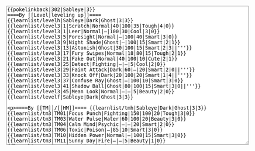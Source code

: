 </p><textarea readonly="" accesskey="," id="wpTextbox1" cols="80" rows="25" style="" class="mw-editfont-monospace" lang="en" dir="ltr" name="wpTextbox1">{{pokelinkback|302|Sableye|3}}
====By [[Level|leveling up]]====
{{learnlist/levelh|Sableye|Dark|Ghost|3|3}}
{{learnlist/level3|1|Scratch|Normal|40|100|35|Tough|4|0}}
{{learnlist/level3|1|Leer|Normal|—|100|30|Cool|3|0}}
{{learnlist/level3|5|Foresight|Normal|—|100|40|Smart|3|0}}
{{learnlist/level3|9|Night Shade|Ghost|—|100|15|Smart|2|1}}
{{learnlist/level3|13|Astonish|Ghost|30|100|15|Smart|2|3||'''}}
{{learnlist/level3|17|Fury Swipes|Normal|18|80|15|Tough|2|1}}
{{learnlist/level3|21|Fake Out|Normal|40|100|10|Cute|2|1}}
{{learnlist/level3|25|Detect|Fighting|—|—|5|Cool|2|0}}
{{learnlist/level3|29|Faint Attack|Dark|60|—|20|Smart|2|0||'''}}
{{learnlist/level3|33|Knock Off|Dark|20|100|20|Smart|1|4||'''}}
{{learnlist/level3|37|Confuse Ray|Ghost|—|100|10|Smart|3|0}}
{{learnlist/level3|41|Shadow Ball|Ghost|80|100|15|Smart|3|0||'''}}
{{learnlist/level3|45|Mean Look|Normal|—|—|5|Beauty|2|0}}
{{learnlist/levelf|Sableye|Dark|Ghost|3|3}}

====By [[TM]]/[[HM]]====
{{learnlist/tmh|Sableye|Dark|Ghost|3|3}}
{{learnlist/tm3|TM01|Focus Punch|Fighting|150|100|20|Tough|3|0}}
{{learnlist/tm3|TM03|Water Pulse|Water|60|100|20|Beauty|3|0}}
{{learnlist/tm3|TM04|Calm Mind|Psychic|—|—|20|Smart|2|0}}
{{learnlist/tm3|TM06|Toxic|Poison|—|85|10|Smart|3|0}}
{{learnlist/tm3|TM10|Hidden Power|Normal|—|100|15|Smart|3|0}}
{{learnlist/tm3|TM11|Sunny Day|Fire|—|—|5|Beauty|1|0}}
{{learnlist/tm3|TM12|Taunt|Dark|—|100|20|Smart|2|0}}
{{learnlist/tm3|TM17|Protect|Normal|—|—|10|Cute|1|0}}
{{learnlist/tm3|TM18|Rain Dance|Water|—|—|5|Tough|1|0}}
{{learnlist/tm3|TM21|Frustration|Normal|—|100|20|Cute|1|0}}
{{learnlist/tm3|TM27|Return|Normal|—|100|20|Cute|1|0}}
{{learnlist/tm3|TM28|Dig|Ground|60|100|10|Smart|1|0}}
{{learnlist/tm3|TM29|Psychic|Psychic|90|100|10|Smart|1|3}}
{{learnlist/tm3|TM30|Shadow Ball|Ghost|80|100|15|Smart|3|0||'''}}
{{learnlist/tm3|TM31|Brick Break|Fighting|75|100|15|Cool|1|4}}
{{learnlist/tm3|TM32|Double Team|Normal|—|—|15|Cool|2|0}}
{{learnlist/tm3|TM34|Shock Wave|Electric|60|—|20|Cool|2|0}}
{{learnlist/tm3|TM39|Rock Tomb|Rock|50|80|10|Smart|3|0}}
{{learnlist/tm3|TM40|Aerial Ace|Flying|60|—|20|Cool|2|0}}
{{learnlist/tm3|TM41|Torment|Dark|—|100|15|Tough|2|0}}
{{learnlist/tm3|TM42|Facade|Normal|70|100|20|Cute|2|0}}
{{learnlist/tm3|TM43|Secret Power|Normal|70|100|20|Smart|1|0}}
{{learnlist/tm3|TM44|Rest|Psychic|—|—|10|Cute|2|0}}
{{learnlist/tm3|TM45|Attract|Normal|—|100|15|Cute|2|0}}
{{learnlist/tm3|TM46|Thief|Dark|40|100|10|Tough|1|0||'''}}
{{learnlist/tm3|TM49|Snatch|Dark|—|—|10|Smart|2|1}}
{{learnlist/tm3|HM01|Cut|Normal|50|95|30|Cool|2|1}}
{{learnlist/tm3|HM05|Flash|Normal|—|70|20|Beauty|3|0}}
{{learnlist/tm3|HM06|Rock Smash|Fighting|20|100|15|Tough|1|0}}
{{learnlist/tmf|Sableye|Dark|Ghost|3|3}}

====By {{pkmn|breeding}}====
{{learnlist/breedh|Sableye|Dark|Ghost|3|3}}
{{learnlist/breed3|{{MSP/3|313|Volbeat}}|Moonlight|Normal|—|—|5|Beauty|1|0}}
{{learnlist/breed3|{{MSP/3|096|Drowzee}}{{MSP/3|097|Hypno}}{{MSP/3|307|Meditite}}{{MSP/3|308|Medicham}}{{MSP/3|327|Spinda}}|Psych Up|Normal|—|—|10|Smart|2|0}}
{{learnlist/breed3|{{MSP/3|064|Kadabra}}{{MSP/3|065|Alakazam}}{{MSP/3|307|Meditite}}{{MSP/3|308|Medicham}}|Recover|Normal|—|—|20|Smart|2|1}}
{{learnlist/breedf|Sableye|Dark|Ghost|3|3}}

====By [[Move Tutor|tutoring]]====
{{learnlist/tutorh|Sableye|Dark|Ghost|3|3}}
{{learnlist/tutor3|Body Slam|Normal|85|100|15|Tough|1|4|||yes|yes|yes}}
{{learnlist/tutor3|Counter|Fighting|—|100|20|Tough|2|0|||yes|yes|no}}
{{learnlist/tutor3|Double-Edge|Normal|120|100|15|Tough|6|0|||yes|yes|yes}}
{{learnlist/tutor3|Dream Eater|Psychic|100|100|15|Smart|2|2|||yes|yes|yes}}
{{learnlist/tutor3|DynamicPunch|Fighting|100|50|5|Cool|2|1|||no|yes|no}}
{{learnlist/tutor3|Endure|Normal|—|—|10|Tough|2|0|||no|yes|no}}
{{learnlist/tutor3|Fire Punch|Fire|75|100|15|Beauty|4|0|||no|yes|no}}
{{learnlist/tutor3|Fury Cutter|Bug|10|95|20|Cool|3|0|||no|yes|no}}
{{learnlist/tutor3|Ice Punch|Ice|75|100|15|Beauty|4|0|||no|yes|no}}
{{learnlist/tutor3|Mega Kick|Normal|120|75|5|Cool|4|0|||yes|yes|no}}
{{learnlist/tutor3|Mega Punch|Normal|80|85|20|Tough|4|0|||yes|yes|no}}
{{learnlist/tutor3|Metronome|Normal|—|—|10|Cute|3|0|||yes|yes|no}}
{{learnlist/tutor3|Mimic|Normal|—|—|10|Cute|1|0|||yes|yes|yes}}
{{learnlist/tutor3|Mud-Slap|Ground|20|100|10|Cute|2|1|||no|yes|no}}
{{learnlist/tutor3|Nightmare|Ghost|—|—|15|Smart|1|3|||no|no|yes}}
{{learnlist/tutor3|Psych Up|Normal|—|—|10|Smart|2|0|||no|yes|no}}
{{learnlist/tutor3|Seismic Toss|Fighting|—|100|20|Tough|2|1|||yes|yes|yes}}
{{learnlist/tutor3|Sleep Talk|Normal|—|—|10|Cute|3|0|||no|yes|no}}
{{learnlist/tutor3|Snore|Normal|40|100|15|Cute|4|0|||no|yes|no}}
{{learnlist/tutor3|Substitute|Normal|—|—|10|Smart|2|0|||yes|yes|yes}}
{{learnlist/tutor3|Swagger|Normal|—|90|15|Cute|2|0|||no|yes|yes}}
{{learnlist/tutor3|ThunderPunch|Electric|75|100|15|Cool|4|0|||no|yes|no}}
{{learnlist/tutorf|Sableye|Dark|Ghost|3|3}}

====Special moves====
{{Shadow moves|302|33|Shadow Blitz|Shadow Hold|--|--|Helping Hand|Normal|Shadow Ball|Ghost|Faint Attack|Dark|Recover|Normal|XD|Dark|Ghost}}

[[fr:Ténéfix/Génération 3]]
[[it:Sableye/Mosse apprese in terza generazione]]
[[ja:ヤミラミ/第六世代以前のおぼえるわざ]]
[[zh:勾魂眼/第三世代招式表]]
